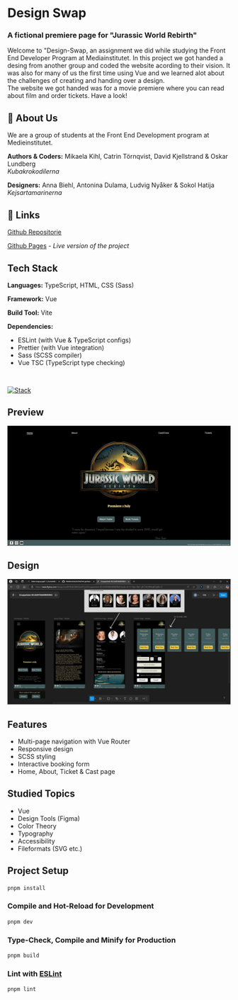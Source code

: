 # Design Swap
### A fictional premiere page for "Jurassic World Rebirth"

Welcome to "Design-Swap, an assignment we did while studying the Front End Developer Program at Mediainstitutet. In this project we got handed a desing from another group and coded the website acording to their vision. It was also for many of us the first time using Vue and we learned alot about the challenges of creating and handing over a design.  
The website we got handed was for a movie premiere where you can read about film and order tickets. Have a look!

## 🚀 About Us

We are a group of students at the Front End Development program at Medieinstitutet.

**Authors & Coders:** Mikaela Kihl, Catrin Törnqvist, David Kjellstrand & Oskar Lundberg  
*Kubakrokodilerna*

**Designers:** Anna Biehl, Antonina Dulama, Ludvig Nyåker & Sokol Hatija  
*Kejsartamarinerna*

## 🔗 Links

[Github Repositorie](https://github.com/Medieinstitutet/fed24d-arbetsmetodik-inl-1-Davkje/)

[Github Pages](https://medieinstitutet.github.io/fed24d-arbetsmetodik-inl-1-Davkje/) - *Live version of the project*

## Tech Stack

**Languages:** TypeScript, HTML, CSS (Sass)  

**Framework:** Vue  

**Build Tool:** Vite  

**Dependencies:**  
- ESLint (with Vue & TypeScript configs)  
- Prettier (with Vue integration)  
- Sass (SCSS compiler)  
- Vue TSC (TypeScript type checking) 

<br/>

[![Stack](https://skillicons.dev/icons?i=vue,ts,js,html,css,sass,vite,git,pnpm)](https://skillicons.dev)

## Preview

![Preview](assets/preview-desktop.png)

## Design

![Preview](assets/design/mobile-pages.jpg)

## Features

- Multi-page navigation with Vue Router
- Responsive design
- SCSS styling
- Interactive booking form
- Home, About, Ticket & Cast page

## Studied Topics

- Vue
- Design Tools (Figma)
- Color Theory
- Typography
- Accessibility
- Fileformats (SVG etc.)


## Project Setup

```sh
pnpm install
```

### Compile and Hot-Reload for Development

```sh
pnpm dev
```

### Type-Check, Compile and Minify for Production

```sh
pnpm build
```

### Lint with [ESLint](https://eslint.org/)

```sh
pnpm lint
```
